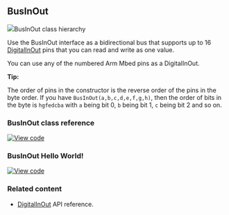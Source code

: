 ## BusInOut

<span class="images">![](https://os-doc-builder.test.mbed.com/docs/v5.9/mbed-os-api-doxy/classmbed_1_1_bus_in_out.png)<span>BusInOut class hierarchy</span></span>

Use the BusInOut interface as a bidirectional bus that supports up to 16 [DigitalInOut](/docs/v5.9/reference/digitalinout.html) pins that you can read and write as one value.

You can use any of the numbered Arm Mbed pins as a DigitalInOut.

**Tip:**

The order of pins in the constructor is the reverse order of the pins in the byte order. If you have `BusInOut(a,b,c,d,e,f,g,h)`, then the order of bits in the byte is `hgfedcba` with `a` being bit 0, `b` being bit 1, `c` being bit 2 and so on.

### BusInOut class reference

[![View code](https://www.mbed.com/embed/?type=library)](http://os-doc-builder.test.mbed.com/docs/v5.9/mbed-os-api-doxy/classmbed_1_1_bus_in_out.html)

### BusInOut Hello World!

[![View code](https://www.mbed.com/embed/?url=https://os.mbed.com/teams/mbed_example/code/BusInOut_HelloWorld/)](https://os.mbed.com/teams/mbed_example/code/BusInOut_HelloWorld/file/68629c6c4970/main.cpp)

### Related content

- [DigitalInOut](/docs/v5.9/reference/digitalinout.html) API reference.
